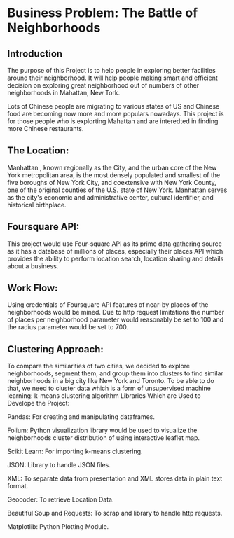 # Business Problem: The Battle of Neighborhoods

## Introduction
The purpose of this Project is to help people in exploring better facilities around their neighborhood. It will help people making smart and efficient decision on exploring great neighborhood out of numbers of other neighborhoods in Mahattan, New Tork.

Lots of Chinese people are migrating to various states of US and Chinese food are becoming now more and more populars nowadays. This project is for those people who is explorting Mahattan and are interedted in finding more Chinese restaurants. 





## The Location:
Manhattan , known regionally as the City, and the urban core of the New York metropolitan area, is the most densely populated and smallest of the five boroughs of New York City, and coextensive with New York County, one of the original counties of the U.S. state of New York. Manhattan serves as the city's economic and administrative center, cultural identifier, and historical birthplace. 

## Foursquare API:
This project would use Four-square API as its prime data gathering source as it has a database of millions of places, especially their places API which provides the ability to perform location search, location sharing and details about a business.


## Work Flow:
Using credentials of Foursquare API features of near-by places of the neighborhoods would be mined. Due to http request limitations the number of places per neighborhood parameter would reasonably be set to 100 and the radius parameter would be set to 700.

## Clustering Approach:
To compare the similarities of two cities, we decided to explore neighborhoods, segment them, and group them into clusters to find similar neighborhoods in a big city like New York and Toronto. To be able to do that, we need to cluster data which is a form of unsupervised machine learning: k-means clustering algorithm
Libraries Which are Used to Develope the Project:

Pandas: For creating and manipulating dataframes.

Folium: Python visualization library would be used to visualize the neighborhoods cluster distribution of using interactive leaflet map.

Scikit Learn: For importing k-means clustering.

JSON: Library to handle JSON files.

XML: To separate data from presentation and XML stores data in plain text format.

Geocoder: To retrieve Location Data.

Beautiful Soup and Requests: To scrap and library to handle http requests.

Matplotlib: Python Plotting Module.
